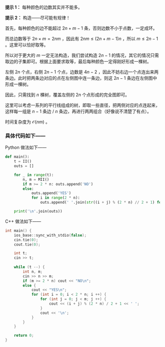 **提示 1：** 每种颜色的边数其实并不能多。

**提示 2：** 构造——尽可能有规律！

首先，每种颜色的边不能超过 $2n+m-1$ 条，否则边数不小于点数，一定成环。

而总边数等于 $2n\times m=2nm$ ，因此有 $2nm\leq (2n+m-1)n$ ，所以 $m\leq 2n-1$ 。这里可以恰好取等。

所以对于更大的 $m$ 一定无法构造，我们尝试构造 $2n-1$ 的情况，其它的情况只需取边的子集即可。根据上面要求取等，最后每种颜色一定得刚好形成一棵树。

左侧 $2n$ 个点，右侧 $2n-1$ 个点，边数是 $4n-2$ ，因此不妨右边一个点连出来两条边。此时把两条边对应的点在左侧图中连一条边，则这 $2n-1$ 条边在左侧图中形成一棵树。

因此，只需找到 $n$ 棵树，覆盖左侧的 $2n$ 个点形成的完全图即可。

这里可以考虑一系列的平行线组成的树，即取一些直径，把两侧对应的点连起来，这样每一组是 $n-1$ 条边 / $n$ 条边，再进行两两组合（好像说不清楚了有点）。

时间复杂度为 $\mathcal{O}(nm)$ 。

### 具体代码如下——

Python 做法如下——

```Python []
def main():
    t = II()
    outs = []

    for _ in range(t):
        n, m = MII()
        if m >= 2 * n: outs.append('NO')
        else:
            outs.append('YES')
            for i in range(2 * n):
                outs.append(' '.join(str((i + j) % (2 * n) // 2 + 1) for j in range(m)))

    print('\n'.join(outs))
```

C++ 做法如下——

```cpp []
int main() {
    ios_base::sync_with_stdio(false);
    cin.tie(0);
    cout.tie(0);

    int t;
    cin >> t;
    
    while (t --) {
        int n, m;
        cin >> n >> m;
        if (m >= 2 * n) cout << "NO\n";
        else {
            cout << "YES\n";
            for (int i = 0; i < 2 * n; i ++) {
                for (int j = 0; j < m; j ++) {
                    cout << (i + j) % (2 * n) / 2 + 1 << ' ';
                }
                cout << '\n';
            }
        }
    }

    return 0;
}
```
